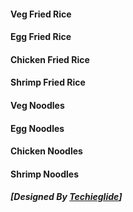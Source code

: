 #### Veg Fried Rice 
#### Egg Fried Rice 
#### Chicken Fried Rice 
#### Shrimp Fried Rice 
#### Veg Noodles 
#### Egg Noodles 
#### Chicken Noodles 
#### Shrimp Noodles 
##### [Designed By [Techieglide](https://web.archive.org/web/20220926113824/https://www.techieglide.com/)]
